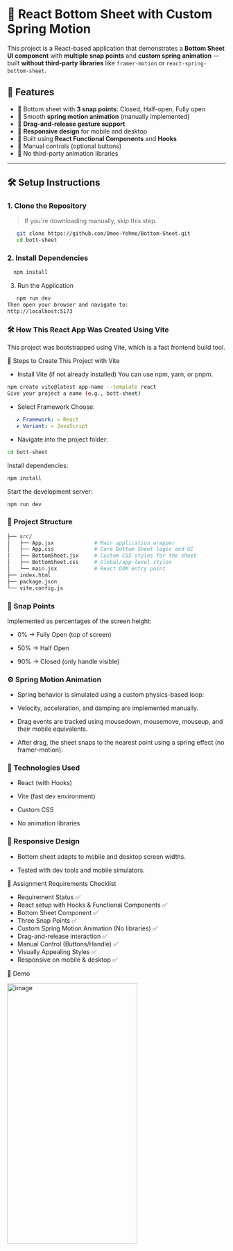 # 🧩 React Bottom Sheet with Custom Spring Motion

This project is a React-based application that demonstrates a **Bottom Sheet UI component** with **multiple snap points** and **custom spring animation** — built **without third-party libraries** like `framer-motion` or `react-spring-bottom-sheet`.

## 🎯 Features

- 🔹 Bottom sheet with **3 snap points**: Closed, Half-open, Fully open
- 🔹 Smooth **spring motion animation** (manually implemented)
- 🔹 **Drag-and-release gesture support**
- 🔹 **Responsive design** for mobile and desktop
- 🔹 Built using **React Functional Components** and **Hooks**
- 🔹 Manual controls (optional buttons)
- 🔹 No third-party animation libraries

---

## 🛠️ Setup Instructions

### 1. Clone the Repository
> If you're downloading manually, skip this step.
```bash
   git clone https://github.com/Omee-Yehme/Bottom-Sheet.git
   cd bott-sheet
```
### 2. Install Dependencies
```bash
  npm install
```
3. Run the Application
```bash
   npm run dev
Then open your browser and navigate to:
http://localhost:5173
```
### 🛠️ How This React App Was Created Using Vite
This project was bootstrapped using Vite, which is a fast frontend build tool.

📌 Steps to Create This Project with Vite
- Install Vite (if not already installed)
You can use npm, yarn, or pnpm.
```bash
npm create vite@latest app-name --template react
Give your project a name (e.g., bott-sheet)
```
- Select Framework
Choose:
```yaml
   ✔ Framework: » React
   ✔ Variant: » JavaScript
```
- Navigate into the project folder:
```bash
cd bott-sheet
```
Install dependencies:
```bash
npm install
```
Start the development server:
```bash
npm run dev
```
### 🧱 Project Structure
```bash
├── src/
│   ├── App.jsx             # Main application wrapper
│   ├── App.css             # Core Bottom Sheet logic and UI
│   ├── BottomSheet.jsx     # Custom CSS styles for the sheet
│   ├── BottomSheet.css     # Global/app-level styles
│   └── main.jsx            # React DOM entry point
├── index.html
├── package.json
└── vite.config.js
```
### 📱 Snap Points
Implemented as percentages of the screen height:

- 0% → Fully Open (top of screen)

- 50% → Half Open

- 90% → Closed (only handle visible)

### ⚙️ Spring Motion Animation
- Spring behavior is simulated using a custom physics-based loop:

- Velocity, acceleration, and damping are implemented manually.

- Drag events are tracked using mousedown, mousemove, mouseup, and their mobile equivalents.

- After drag, the sheet snaps to the nearest point using a spring effect (no framer-motion).

### 🔧 Technologies Used
- React (with Hooks)

- Vite (fast dev environment)

- Custom CSS

- No animation libraries

### 📱 Responsive Design
- Bottom sheet adapts to mobile and desktop screen widths.

- Tested with dev tools and mobile simulators.

📌 Assignment Requirements Checklist
- Requirement	Status ✅
- React setup with Hooks & Functional Components	✅
- Bottom Sheet Component	✅
- Three Snap Points	✅
- Custom Spring Motion Animation (No libraries)	✅
- Drag-and-release interaction	✅
- Manual Control (Buttons/Handle)	✅
- Visually Appealing Styles	✅
- Responsive on mobile & desktop	✅

📸 Demo

<img width="300" height="600" alt="image" src="https://github.com/user-attachments/assets/d1b2cdac-9cb6-431c-8133-17aef8d4bc14" />



